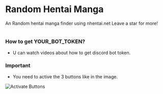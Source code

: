 # Random Hentai Manga
An Random hentai manga finder using nhentai.net Leave a star for more!

#

### How to get YOUR_BOT_TOKEN?

- U can watch videos about how to get discord bot token.

### Important

- You need to active the 3 buttons like in the image.

![Activate Buttons](https://i.imgur.com/TdRQlGF.png)
